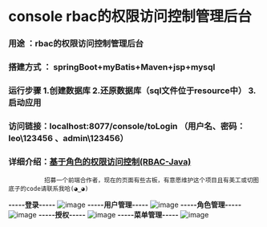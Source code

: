 # console rbac的权限访问控制管理后台
### 用途 ：rbac的权限访问控制管理后台
### 搭建方式 ： springBoot+myBatis+Maven+jsp+mysql
### 运行步骤 1.创建数据库 2.还原数据库（sql文件位于resource中） 3.启动应用 
### 访问链接：localhost:8077/console/toLogin （用户名、密码：leo\123456 、admin\123456）
### 详细介绍：[基于角色的权限访问控制(RBAC-Java)](https://blog.csdn.net/leo187/article/details/79645726)
              招募一个前端合作者，现在的页面有些古板，有意愿维护这个项目且有美工或切图底子的code请联系我哈(◕‿◕)

**-----登录-----**
![image](https://github.com/leo187/console/blob/master/src/main/resources/static/images/readMe/readMe1.png)
**-----用户管理-----**
![image](https://github.com/leo187/console/blob/master/src/main/resources/static/images/readMe/readMe2.png)
**-----角色管理-----**
![image](https://github.com/leo187/console/blob/master/src/main/resources/static/images/readMe/readMe3.png)
**-----授权-----**
![image](https://github.com/leo187/console/blob/master/src/main/resources/static/images/readMe/readMe4.png)
**-----菜单管理-----**
![image](https://github.com/leo187/console/blob/master/src/main/resources/static/images/readMe/readMe5.png)

